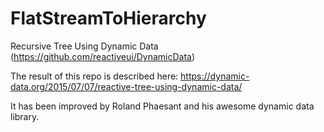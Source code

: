 # FlatStreamToHierarchy
Recursive Tree Using Dynamic Data (https://github.com/reactiveui/DynamicData)


The result of this repo is described here:
https://dynamic-data.org/2015/07/07/reactive-tree-using-dynamic-data/

It has been improved by Roland Phaesant and his awesome dynamic data library.
